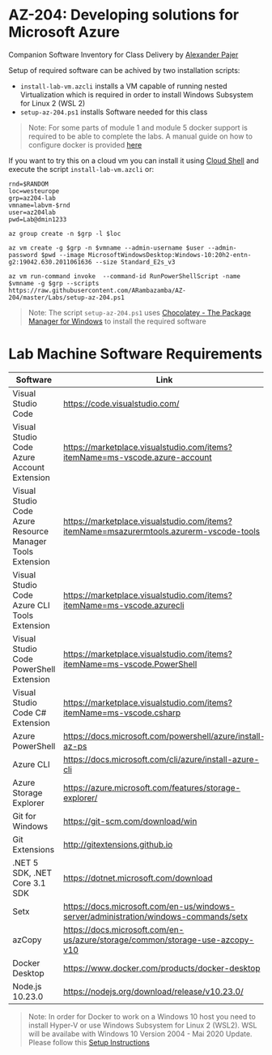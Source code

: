# AZ-204: Developing solutions for Microsoft Azure

Companion Software Inventory for Class Delivery by [Alexander Pajer](https://www.integrations.at/kontakt.aspx)

Setup of required software can be achived by two installation scripts:

- `install-lab-vm.azcli` installs a VM capable of running nested Virtualization which is required in order to install Windows Subsystem for Linux 2 (WSL 2)
- `setup-az-204.ps1` installs Software needed for this class

> Note: For some parts of module 1 and module 5 docker support is required to be able to complete the labs. A manual guide on how to configure docker is provided [here](https://github.com/ARambazamba/ClassSetup/blob/master/guided/docker.md)

If you want to try this on a cloud vm you can install it using [Cloud Shell](https://docs.microsoft.com/en-us/azure/cloud-shell/overview) and execute the script `install-lab-vm.azcli` or:

```
rnd=$RANDOM
loc=westeurope
grp=az204-lab
vmname=labvm-$rnd
user=az204lab
pwd=Lab@dmin1233

az group create -n $grp -l $loc

az vm create -g $grp -n $vmname --admin-username $user --admin-password $pwd --image MicrosoftWindowsDesktop:Windows-10:20h2-entn-g2:19042.630.2011061636 --size Standard_E2s_v3

az vm run-command invoke  --command-id RunPowerShellScript -name $vmname -g $grp --scripts https://raw.githubusercontent.com/ARambazamba/AZ-204/master/Labs/setup-az-204.ps1
```

> Note: The script `setup-az-204.ps1` uses [Chocolatey - The Package Manager for Windows](https://chocolatey.org/) to install the required software

# Lab Machine Software Requirements

| Software                                                  | Link                                                                                    |
| --------------------------------------------------------- | --------------------------------------------------------------------------------------- |
| Visual Studio Code                                        | https://code.visualstudio.com/                                                          |
| Visual Studio Code Azure Account Extension                | https://marketplace.visualstudio.com/items?itemName=ms-vscode.azure-account             |
| Visual Studio Code Azure Resource Manager Tools Extension | https://marketplace.visualstudio.com/items?itemName=msazurermtools.azurerm-vscode-tools |
| Visual Studio Code Azure CLI Tools Extension              | https://marketplace.visualstudio.com/items?itemName=ms-vscode.azurecli                  |
| Visual Studio Code PowerShell Extension                   | https://marketplace.visualstudio.com/items?itemName=ms-vscode.PowerShell                |
| Visual Studio Code C# Extension                           | https://marketplace.visualstudio.com/items?itemName=ms-vscode.csharp                    |
| Azure PowerShell                                          | https://docs.microsoft.com/powershell/azure/install-az-ps                               |
| Azure CLI                                                 | https://docs.microsoft.com/cli/azure/install-azure-cli                                  |
| Azure Storage Explorer                                    | https://azure.microsoft.com/features/storage-explorer/                                  |
| Git for Windows                                           | https://git-scm.com/download/win                                                        |
| Git Extensions                                            | http://gitextensions.github.io                                                          |
| .NET 5 SDK, .NET Core 3.1 SDK                             | https://dotnet.microsoft.com/download                                                   |
| Setx                                                      | https://docs.microsoft.com/en-us/windows-server/administration/windows-commands/setx    |
| azCopy                                                    | https://docs.microsoft.com/en-us/azure/storage/common/storage-use-azcopy-v10            |
| Docker Desktop                                            | https://www.docker.com/products/docker-desktop                                          |
| Node.js 10.23.0                                           | https://nodejs.org/download/release/v10.23.0/                                           |

> Note: In order for Docker to work on a Windows 10 host you need to install Hyper-V or use Windows Subsystem for Linux 2 (WSL2). WSL will be availabe with Windows 10 Version 2004 - Mai 2020 Update. Please follow this [Setup Instructions](https://github.com/ARambazamba/ClassSetup/blob/master/guided/docker.md)
